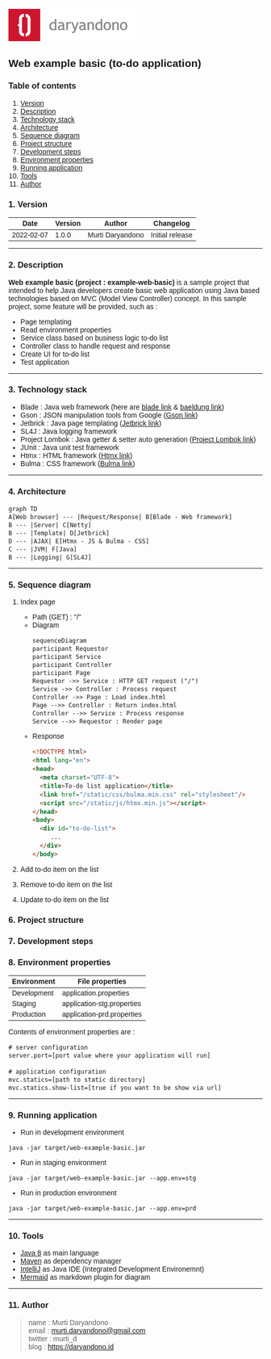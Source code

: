 ![Logo](readme-asset/icon-landscape-256-64.png)

<span style="font-family:Trebuchet MS, sans-serif;">

## Web example basic (to-do application)

### Table of contents </span>
1. [Version](https://github.com/murtidaryandono/example-web-basic#1-version) <br/>
2. [Description](https://github.com/murtidaryandono/example-web-basic#2-description) <br/>
3. [Technology stack](https://github.com/murtidaryandono/example-web-basic#3-technology-stack) <br/>
4. [Architecture](https://github.com/murtidaryandono/example-web-basic#4-architecture) <br/>
5. [Sequence diagram](https://github.com/murtidaryandono/example-web-basic#5-sequence-diagram) <br/>
6. [Project structure](https://github.com/murtidaryandono/example-web-basic#6-project-structure) <br/>
7. [Development steps](https://github.com/murtidaryandono/example-web-basic#7-development-steps) <br/>
8. [Environment properties](https://github.com/murtidaryandono/example-web-basic#8-environment-properties) <br/>
9. [Running application](https://github.com/murtidaryandono/example-web-basic#9-running-application) <br/>
10. [Tools](https://github.com/murtidaryandono/example-web-basic#10-tools) <br/>
11. [Author](https://github.com/murtidaryandono/example-web-basic#11-author)

### 1. Version

| Date | Version | Author | Changelog |
| --- | --- | --- | --- |
| 2022-02-07 | 1.0.0 | Murti Daryandono | Initial release |
---

### 2. Description

**Web example basic (project : example-web-basic)** is a sample project that intended to help Java developers create basic web application using Java
based technologies based on MVC (Model View Controller) concept.
In this sample project, some feature will be provided, such as :
- Page templating
- Read environment properties
- Service class based on business logic to-do list
- Controller class to handle request and response
- Create UI for to-do list
- Test application
---

### 3. Technology stack

- Blade : Java web framework (here are [blade link](https://github.com/lets-blade/blade) & [baeldung link](https://www.baeldung.com/blade))
- Gson : JSON manipulation tools from Google ([Gson link](https://github.com/google/gson))
- Jetbrick : Java page templating ([Jetbrick link](https://github.com/lets-blade/blade-demos/tree/master/blade-template))
- SL4J : Java logging framework
- Project Lombok : Java getter & setter auto generation ([Project Lombok link](https://projectlombok.org/))
- JUnit : Java unit test framework
- Htmx : HTML framework ([Htmx link](https://htmx.org/))
- Bulma : CSS framework ([Bulma link](https://bulma.io/))
---

### 4. Architecture

```mermaid
graph TD
A[Web browser] --- |Request/Response| B[Blade - Web framework]
B --- |Server| C[Netty]
B --- |Template| D[Jetbrick]
D --- |AJAX| E[Htmx - JS & Bulma - CSS]
C --- |JVM| F[Java]
B --- |Logging| G[SL4J]
```
---

### 5. Sequence diagram

1. Index page
    - Path (GET) : "/"
    - Diagram
      ```mermaid
      sequenceDiagram
      participant Requestor
      participant Service
      participant Controller
      participant Page
      Requestor ->> Service : HTTP GET request ("/")
      Service ->> Controller : Process request
      Controller ->> Page : Load index.html
      Page -->> Controller : Return index.html
      Controller -->> Service : Process response
      Service -->> Requestor : Render page
      ```
    - Response
      ```html
      <!DOCTYPE html>
      <html lang="en">
      <head>
        <meta charset="UTF-8">
        <title>To-do list application</title>
        <link href="/static/css/bulma.min.css" rel="stylesheet"/>
        <script src="/static/js/htmx.min.js"></script>
      </head>
      <body>
        <div id="to-do-list">
           ...
        </div>
      </body>
      ```

2. Add to-do item on the list

3. Remove to-do item on the list

4. Update to-do item on the list

### 6. Project structure

### 7. Development steps

### 8. Environment properties

| Environment | File properties | 
| --- | --- |
| Development | application.properties | 
| Staging | application-stg.properties | 
| Production | application-prd.properties |

Contents of environment properties are :

```properties
# server configuration
server.port=[port value where your application will run]

# application configuration
mvc.statics=[path to static directory]
mvc.statics.show-list=[true if you want to be show via url]
```
---

### 9. Running application

- Run in development environment
```
java -jar target/web-example-basic.jar
```
- Run in staging environment
```
java -jar target/web-example-basic.jar --app.env=stg
```
- Run in production environment
```
java -jar target/web-example-basic.jar --app.env=prd
```
---

### 10. Tools

- [Java 8]() as main language
- [Maven]() as dependency manager
- [IntelliJ]() as Java IDE (Integrated Development Environemnt)
- [Mermaid]() as markdown plugin for diagram
---

### 11. Author
> name : Murti Daryandono <br/>
email : murti.daryandono@gmail.com <br/>
twitter : murti_d <br/>
blog : https://daryandono.id

</span>